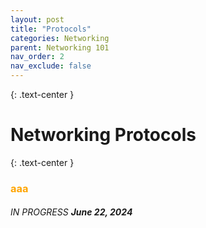 ```yaml
---
layout: post
title: "Protocols"
categories: Networking
parent: Networking 101
nav_order: 2
nav_exclude: false
---
```


{: .text-center }
# Networking Protocols

{: .text-center }
### <span style="color: orange; font-weight: bold;">aaa</span>


###### IN PROGRESS ***June 22, 2024***

